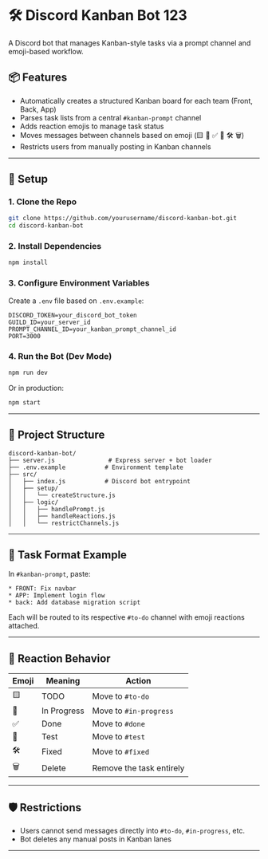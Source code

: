 # 🛠️ Discord Kanban Bot 123

A Discord bot that manages Kanban-style tasks via a prompt channel and emoji-based workflow.

## 📦 Features

- Automatically creates a structured Kanban board for each team (Front, Back, App)
- Parses task lists from a central `#kanban-prompt` channel
- Adds reaction emojis to manage task status
- Moves messages between channels based on emoji (🟨 🔄 ✅ 🧪 🛠️ 🗑️)
- Restricts users from manually posting in Kanban channels

---

## 🚀 Setup

### 1. Clone the Repo

```bash
git clone https://github.com/yourusername/discord-kanban-bot.git
cd discord-kanban-bot
```

### 2. Install Dependencies

```bash
npm install
```

### 3. Configure Environment Variables

Create a `.env` file based on `.env.example`:

```env
DISCORD_TOKEN=your_discord_bot_token
GUILD_ID=your_server_id
PROMPT_CHANNEL_ID=your_kanban_prompt_channel_id
PORT=3000
```

### 4. Run the Bot (Dev Mode)

```bash
npm run dev
```

Or in production:

```bash
npm start
```

---

## 📂 Project Structure

```
discord-kanban-bot/
├── server.js               # Express server + bot loader
├── .env.example           # Environment template
├── src/
│   ├── index.js           # Discord bot entrypoint
│   ├── setup/
│   │   └── createStructure.js
│   ├── logic/
│   │   ├── handlePrompt.js
│   │   ├── handleReactions.js
│   │   └── restrictChannels.js
```

---

## 🧠 Task Format Example

In `#kanban-prompt`, paste:

```
* FRONT: Fix navbar
* APP: Implement login flow
* back: Add database migration script
```

Each will be routed to its respective `#to-do` channel with emoji reactions attached.

---

## 📌 Reaction Behavior

| Emoji | Meaning     | Action                   |
| ----- | ----------- | ------------------------ |
| 🟨    | TODO        | Move to `#to-do`         |
| 🔄    | In Progress | Move to `#in-progress`   |
| ✅    | Done        | Move to `#done`          |
| 🧪    | Test        | Move to `#test`          |
| 🛠️    | Fixed       | Move to `#fixed`         |
| 🗑️    | Delete      | Remove the task entirely |

---

## 🛡️ Restrictions

- Users cannot send messages directly into `#to-do`, `#in-progress`, etc.
- Bot deletes any manual posts in Kanban lanes

---
